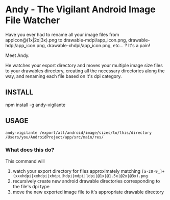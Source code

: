 # Andy - The Vigilant Android Image File Watcher

Have you ever had to rename all your image files from appIcon@(1x|2x|3x).png to drawable-mdpi/app_icon.png, drawable-hdpi/app_icon.png, drawable-xhdpi/app_icon.png, etc... ?
It's a pain!

Meet Andy.

He watches your export directory and moves your multiple image size files to your drawables directory, creating all the necessary directories along the way, and renaming each file based on it's dpi category. 

## INSTALL

npm install -g andy-vigilante

## USAGE

```
andy-vigilante /export/all/android/image/sizes/to/this/directory /Users/you/AndroidProject/app/src/main/res/
```

### What does this do?
This command will

1. watch your export directory for files approximately matching `[a-z0-9_]+(xxxhdpi|xxhdpi|xhdpi|hdpi|mdpi|ldpi|@1x|@1.5x|@2x|@3x).png`
1. recursively create new android drawable directories corresponding to the file's dpi type
1. move the new exported image file to it's appropriate drawable directory